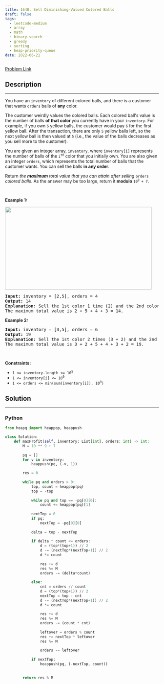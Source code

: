```yaml
---
title: 1648. Sell Diminishing-Valued Colored Balls
draft: false
tags: 
  - leetcode-medium
  - array
  - math
  - binary-search
  - greedy
  - sorting
  - heap-priority-queue
date: 2022-06-21
---
```


[Problem Link](https://leetcode.com/problems/sell-diminishing-valued-colored-balls/)

## Description

---
<p>You have an <code>inventory</code> of different colored balls, and there is a customer that wants <code>orders</code> balls of <strong>any</strong> color.</p>

<p>The customer weirdly values the colored balls. Each colored ball&#39;s value is the number of balls <strong>of that color&nbsp;</strong>you currently have in your <code>inventory</code>. For example, if you own <code>6</code> yellow balls, the customer would pay <code>6</code> for the first yellow ball. After the transaction, there are only <code>5</code> yellow balls left, so the next yellow ball is then valued at <code>5</code> (i.e., the value of the balls decreases as you sell more to the customer).</p>

<p>You are given an integer array, <code>inventory</code>, where <code>inventory[i]</code> represents the number of balls of the <code>i<sup>th</sup></code> color that you initially own. You are also given an integer <code>orders</code>, which represents the total number of balls that the customer wants. You can sell the balls <strong>in any order</strong>.</p>

<p>Return <em>the <strong>maximum</strong> total value that you can attain after selling </em><code>orders</code><em> colored balls</em>. As the answer may be too large, return it <strong>modulo </strong><code>10<sup>9 </sup>+ 7</code>.</p>

<p>&nbsp;</p>
<p><strong class="example">Example 1:</strong></p>
<img alt="" src="https://assets.leetcode.com/uploads/2020/11/05/jj.gif" style="width: 480px; height: 270px;" />
<pre>
<strong>Input:</strong> inventory = [2,5], orders = 4
<strong>Output:</strong> 14
<strong>Explanation:</strong> Sell the 1st color 1 time (2) and the 2nd color 3 times (5 + 4 + 3).
The maximum total value is 2 + 5 + 4 + 3 = 14.
</pre>

<p><strong class="example">Example 2:</strong></p>

<pre>
<strong>Input:</strong> inventory = [3,5], orders = 6
<strong>Output:</strong> 19
<strong>Explanation: </strong>Sell the 1st color 2 times (3 + 2) and the 2nd color 4 times (5 + 4 + 3 + 2).
The maximum total value is 3 + 2 + 5 + 4 + 3 + 2 = 19.
</pre>

<p>&nbsp;</p>
<p><strong>Constraints:</strong></p>

<ul>
	<li><code>1 &lt;= inventory.length &lt;= 10<sup>5</sup></code></li>
	<li><code>1 &lt;= inventory[i] &lt;= 10<sup>9</sup></code></li>
	<li><code>1 &lt;= orders &lt;= min(sum(inventory[i]), 10<sup>9</sup>)</code></li>
</ul>


## Solution

---
### Python
``` py title='sell-diminishing-valued-colored-balls'
from heapq import heappop, heappush

class Solution:
    def maxProfit(self, inventory: List[int], orders: int) -> int:
        M = 10 ** 9 + 7
        
        pq = []
        for v in inventory:
            heappush(pq, (-v, 1))

        res = 0
        
        while pq and orders > 0:
            top, count = heappop(pq)
            top = -top
            
            while pq and top == -pq[0][0]:
                count += heappop(pq)[1]
            
            nextTop = 0
            if pq:
                nextTop = -pq[0][0]
                
            delta = top - nextTop
            
            if delta * count <= orders:
                d = (top*(top+1)) // 2
                d -= (nextTop*(nextTop+1)) // 2
                d *= count
                
                res += d
                res %= M
                orders -= (delta*count)
            
            else:
                cnt = orders // count
                d = (top*(top+1)) // 2
                nextTop = top - cnt
                d -= (nextTop*(nextTop+1)) // 2
                d *= count
                
                res += d
                res %= M
                orders -= (count * cnt)
                
                leftover = orders % count
                res += nextTop * leftover
                res %= M
                
                orders -= leftover
                
            if nextTop:
                heappush(pq, (-nextTop, count))
            
                        
        return res % M
```

